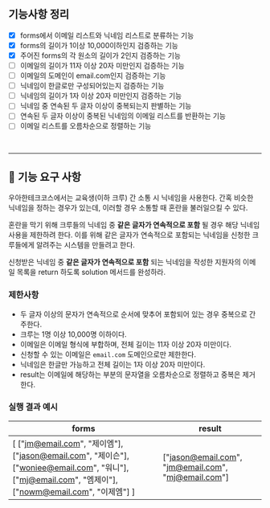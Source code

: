 ## 기능사항 정리
- [x] forms에서 이메일 리스트와 닉네임 리스트로 분류하는 기능
- [x] forms의 길이가 1이상 10,000이하인지 검증하는 기능
- [x] 주어진 forms의 각 원소의 길이가 2인지 검증하는 기능
- [ ] 이메일의 길이가 11자 이상 20자 미만인지 검증하는 기능
- [ ] 이메일의 도메인이 email.com인지 검증하는 기능
- [ ] 닉네임이 한글로만 구성되어있는지 검증하는 기능
- [ ] 닉네임의 길이가 1자 이상 20자 미만인지 검증하는 기능
- [ ] 닉네임 중 연속된 두 글자 이상이 중복되는지 판별하는 기능
- [ ] 연속된 두 글자 이상이 중복된 닉네임의 이메일 리스트를 반환하는 기능
- [ ] 이메일 리스트를 오름차순으로 정렬하는 기능

<br>

---
## 🚀 기능 요구 사항

우아한테크코스에서는 교육생(이하 크루) 간 소통 시 닉네임을 사용한다. 간혹 비슷한 닉네임을 정하는 경우가 있는데, 이러할 경우 소통할 때 혼란을 불러일으킬 수 있다.

혼란을 막기 위해 크루들의 닉네임 중 **같은 글자가 연속적으로 포함** 될 경우 해당 닉네임 사용을 제한하려 한다. 이를 위해 같은 글자가 연속적으로 포함되는 닉네임을 신청한 크루들에게 알려주는 시스템을 만들려고 한다.


신청받은 닉네임 중 **같은 글자가 연속적으로 포함** 되는 닉네임을 작성한 지원자의 이메일 목록을 return 하도록 solution 메서드를 완성하라.

### 제한사항

- 두 글자 이상의 문자가 연속적으로 순서에 맞추어 포함되어 있는 경우 중복으로 간주한다.
- 크루는 1명 이상 10,000명 이하이다.
- 이메일은 이메일 형식에 부합하며, 전체 길이는 11자 이상 20자 미만이다.
- 신청할 수 있는 이메일은 `email.com` 도메인으로만 제한한다.
- 닉네임은 한글만 가능하고 전체 길이는 1자 이상 20자 미만이다.
- result는 이메일에 해당하는 부분의 문자열을 오름차순으로 정렬하고 중복은 제거한다.

### 실행 결과 예시

| forms | result |
| --- | --- |
| [ ["jm@email.com", "제이엠"], ["jason@email.com", "제이슨"], ["woniee@email.com", "워니"], ["mj@email.com", "엠제이"], ["nowm@email.com", "이제엠"] ] | ["jason@email.com", "jm@email.com", "mj@email.com"] |
